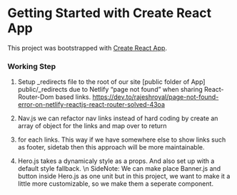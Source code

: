 # Getting Started with Create React App

This project was bootstrapped with [Create React App](https://github.com/facebook/create-react-app).

### Working Step
1. Setup _redirects file to the root of our site [public folder of App] public/_redirects due to
Netlify “page not found” when sharing React-Router-Dom based links. https://dev.to/rajeshroyal/page-not-found-error-on-netlify-reactjs-react-router-solved-43oa 

2. Nav.js we can refactor nav links instead of hard coding by create an array of object for the links and map over to return <li> for each links. This way if we have somewhere else to show links such as footer, sidetab then this approach will be more maintainable.

3. Hero.js takes a dynamicaly style as a props. And also set up with a default style fallback. \n
SideNote: We can make place Banner.js and button inside Hero.js as one unit but in this project, we want to make it a little more customizable, so we make them a seperate component.
